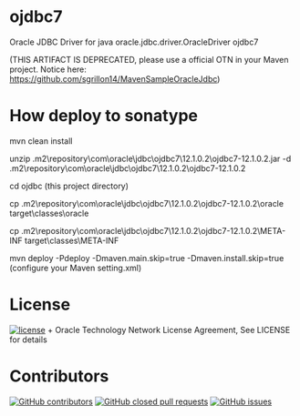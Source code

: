 # ojdbc7
Oracle JDBC Driver for java oracle.jdbc.driver.OracleDriver ojdbc7

(THIS ARTIFACT IS DEPRECATED, please use a official OTN in your Maven project. Notice here: https://github.com/sgrillon14/MavenSampleOracleJdbc)

# How deploy to sonatype
mvn clean install

unzip .m2\repository\com\oracle\jdbc\ojdbc7\12.1.0.2\ojdbc7-12.1.0.2.jar -d .m2\repository\com\oracle\jdbc\ojdbc7\12.1.0.2\ojdbc7-12.1.0.2

cd ojdbc  (this project directory)

cp .m2\repository\com\oracle\jdbc\ojdbc7\12.1.0.2\ojdbc7-12.1.0.2\oracle target\classes\oracle

cp .m2\repository\com\oracle\jdbc\ojdbc7\12.1.0.2\ojdbc7-12.1.0.2\META-INF target\classes\META-INF

mvn deploy -Pdeploy -Dmaven.main.skip=true -Dmaven.install.skip=true  (configure your Maven setting.xml)

# License

[![license](https://img.shields.io/github/license/NoraUi/ojdbc7.svg)](https://github.com/NoraUi/ojdbc7/blob/master/LICENSE) + Oracle Technology Network License Agreement, See LICENSE for details

# Contributors

[![GitHub contributors](https://img.shields.io/github/contributors/NoraUi/ojdbc7.svg)](https://github.com/NoraUi/ojdbc7/graphs/contributors)
[![GitHub closed pull requests](https://img.shields.io/github/issues-pr/NoraUi/ojdbc7.svg)](https://github.com/NoraUi/ojdbc7/pulls)
[![GitHub issues](https://img.shields.io/github/issues/NoraUi/ojdbc7.svg)](https://github.com/NoraUi/ojdbc7/issues)
